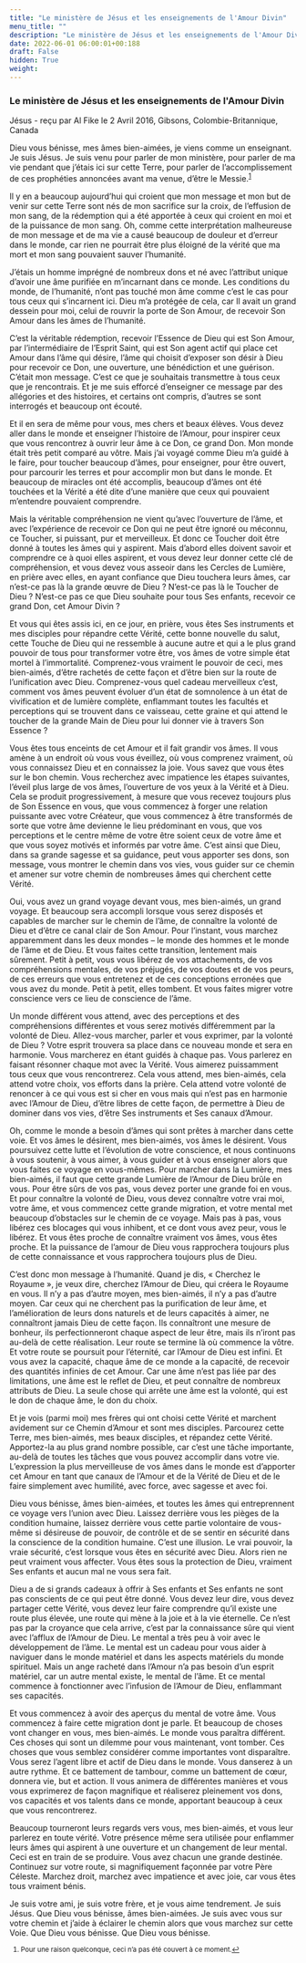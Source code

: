 ```yaml
---
title: "Le ministère de Jésus et les enseignements de l'Amour Divin"
menu_title: ""
description: "Le ministère de Jésus et les enseignements de l'Amour Divin"
date: 2022-06-01 06:00:01+00:188
draft: False
hidden: True
weight:
---
```

### Le ministère de Jésus et les enseignements de l'Amour Divin

Jésus - reçu par Al Fike le 2 Avril 2016, Gibsons, Colombie-Britannique, Canada

Dieu vous bénisse, mes âmes bien-aimées, je viens comme un enseignant. Je suis Jésus. Je suis venu pour parler de mon ministère, pour parler de ma vie pendant que j’étais ici sur cette Terre, pour parler de l’accomplissement de ces prophéties annoncées avant ma venue, d’être le Messie.<sup id=”a1”>[1](#f1)</sup>

Il y en a beaucoup aujourd’hui qui croient que mon message et mon but de venir sur cette Terre sont nés de mon sacrifice sur la croix, de l’effusion de mon sang, de la rédemption qui a été apportée à ceux qui croient en moi et de la puissance de mon sang. Oh, comme cette interprétation malheureuse de mon message et de ma vie a causé beaucoup de douleur et d’erreur dans le monde, car rien ne pourrait être plus éloigné de la vérité que ma mort et mon sang pouvaient sauver l’humanité.

J’étais un homme imprégné de nombreux dons et né avec l’attribut unique d’avoir une âme purifiée en m’incarnant dans ce monde. Les conditions du monde, de l’humanité, n’ont pas touché mon âme comme c’est le cas pour tous ceux qui s’incarnent ici. Dieu m’a protégée de cela, car Il avait un grand dessein pour moi, celui de rouvrir la porte de Son Amour, de recevoir Son Amour dans les âmes de l’humanité.

C’est la véritable rédemption, recevoir l’Essence de Dieu qui est Son Amour, par l’intermédiaire de l’Esprit Saint, qui est Son agent actif qui place cet Amour dans l’âme qui désire, l’âme qui choisit d’exposer son désir à Dieu pour recevoir ce Don, une ouverture, une bénédiction et une guérison. C’était mon message. C’est ce que je souhaitais transmettre à tous ceux que je rencontrais. Et je me suis efforcé d’enseigner ce message par des allégories et des histoires, et certains ont compris, d’autres se sont interrogés et beaucoup ont écouté.

Et il en sera de même pour vous, mes chers et beaux élèves. Vous devez aller dans le monde et enseigner l’histoire de l’Amour, pour inspirer ceux que vous rencontrez à ouvrir leur âme à ce Don, ce grand Don. Mon monde était très petit comparé au vôtre. Mais j’ai voyagé comme Dieu m’a guidé à le faire, pour toucher beaucoup d’âmes, pour enseigner, pour être ouvert, pour parcourir les terres et pour accomplir mon but dans le monde. Et beaucoup de miracles ont été accomplis, beaucoup d’âmes ont été touchées et la Vérité a été dite d’une manière que ceux qui pouvaient m’entendre pouvaient comprendre.

Mais la véritable compréhension ne vient qu’avec l’ouverture de l’âme, et avec l’expérience de recevoir ce Don qui ne peut être ignoré ou méconnu, ce Toucher, si puissant, pur et merveilleux. Et donc ce Toucher doit être donné à toutes les âmes qui y aspirent. Mais d’abord elles doivent savoir et comprendre ce à quoi elles aspirent, et vous devez leur donner cette clé de compréhension, et vous devez vous asseoir dans les Cercles de Lumière, en prière avec elles, en ayant confiance que Dieu touchera leurs âmes, car n’est-ce pas là la grande œuvre de Dieu ? N’est-ce pas là le Toucher de Dieu ? N’est-ce pas ce que Dieu souhaite pour tous Ses enfants, recevoir ce grand Don, cet Amour Divin ?

Et vous qui êtes assis ici, en ce jour, en prière, vous êtes Ses instruments et mes disciples pour répandre cette Vérité, cette bonne nouvelle du salut, cette Touche de Dieu qui ne ressemble à aucune autre et qui a le plus grand pouvoir de tous pour transformer votre être, vos âmes de votre simple état mortel à l’immortalité. Comprenez-vous vraiment le pouvoir de ceci, mes bien-aimés, d’être rachetés de cette façon et d’être bien sur la route de l’unification avec Dieu. Comprenez-vous quel cadeau merveilleux c’est, comment vos âmes peuvent évoluer d’un état de somnolence à un état de vivification et de lumière complète, enflammant toutes les facultés et perceptions qui se trouvent dans ce vaisseau, cette graine et qui attend le toucher de la grande Main de Dieu pour lui donner vie à travers Son Essence ?

Vous êtes tous enceints de cet Amour et il fait grandir vos âmes. Il vous amène à un endroit où vous vous éveillez, où vous comprenez vraiment, où vous connaissez Dieu et en connaissez la joie. Vous savez que vous êtes sur le bon chemin. Vous recherchez avec impatience les étapes suivantes, l’éveil plus large de vos âmes, l’ouverture de vos yeux à la Vérité et à Dieu. Cela se produit progressivement, à mesure que vous recevez toujours plus de Son Essence en vous, que vous commencez à forger une relation puissante avec votre Créateur, que vous commencez à être transformés de sorte que votre âme devienne le lieu prédominant en vous, que vos perceptions et le centre même de votre être soient ceux de votre âme et que vous soyez motivés et informés par votre âme. C’est ainsi que Dieu, dans sa grande sagesse et sa guidance, peut vous apporter ses dons, son message, vous montrer le chemin dans vos vies, vous guider sur ce chemin et amener sur votre chemin de nombreuses âmes qui cherchent cette Vérité.

Oui, vous avez un grand voyage devant vous, mes bien-aimés, un grand voyage. Et beaucoup sera accompli lorsque vous serez disposés et capables de marcher sur le chemin de l’âme, de connaître la volonté de Dieu et d’être ce canal clair de Son Amour. Pour l’instant, vous marchez apparemment dans les deux mondes – le monde des hommes et le monde de l’âme et de Dieu. Et vous faites cette transition, lentement mais sûrement. Petit à petit, vous vous libérez de vos attachements, de vos compréhensions mentales, de vos préjugés, de vos doutes et de vos peurs, de ces erreurs que vous entretenez et de ces conceptions erronées que vous avez du monde. Petit à petit, elles tombent. Et vous faites migrer votre conscience vers ce lieu de conscience de l’âme.

Un monde différent vous attend, avec des perceptions et des compréhensions différentes et vous serez motivés différemment par la volonté de Dieu. Allez-vous marcher, parler et vous exprimer, par la volonté de Dieu ? Votre esprit trouvera sa place dans ce nouveau monde et sera en harmonie. Vous marcherez en étant guidés à chaque pas. Vous parlerez en faisant résonner chaque mot avec la Vérité. Vous aimerez puissamment tous ceux que vous rencontrerez. Cela vous attend, mes bien-aimés, cela attend votre choix, vos efforts dans la prière. Cela attend votre volonté de renoncer à ce qui vous est si cher en vous mais qui n’est pas en harmonie avec l’Amour de Dieu, d’être libres de cette façon, de permettre à Dieu de dominer dans vos vies, d’être Ses instruments et Ses canaux d’Amour.

Oh, comme le monde a besoin d’âmes qui sont prêtes à marcher dans cette voie. Et vos âmes le désirent, mes bien-aimés, vos âmes le désirent. Vous poursuivez cette lutte et l’évolution de votre conscience, et nous continuons à vous soutenir, à vous aimer, à vous guider et à vous enseigner alors que vous faites ce voyage en vous-mêmes. Pour marcher dans la Lumière, mes bien-aimés, il faut que cette grande Lumière de l’Amour de Dieu brûle en vous. Pour être sûrs de vos pas, vous devez porter une grande foi en vous. Et pour connaître la volonté de Dieu, vous devez connaître votre vrai moi, votre âme, et vous commencez cette grande migration, et votre mental met beaucoup d’obstacles sur le chemin de ce voyage. Mais pas à pas, vous libérez ces blocages qui vous inhibent, et ce dont vous avez peur, vous le libérez. Et vous êtes proche de connaître vraiment vos âmes, vous êtes proche. Et la puissance de l’amour de Dieu vous rapprochera toujours plus de cette connaissance et vous rapprochera toujours plus de Dieu.

C’est donc mon message à l’humanité. Quand je dis, « Cherchez le Royaume », je veux dire, cherchez l’Amour de Dieu, qui créera le Royaume en vous. Il n’y a pas d’autre moyen, mes bien-aimés, il n’y a pas d’autre moyen. Car ceux qui ne cherchent pas la purification de leur âme, et l’amélioration de leurs dons naturels et de leurs capacités à aimer, ne connaîtront jamais Dieu de cette façon. Ils connaîtront une mesure de bonheur, ils perfectionneront chaque aspect de leur être, mais ils n’iront pas au-delà de cette réalisation. Leur route se termine là où commence la vôtre. Et votre route se poursuit pour l’éternité, car l’Amour de Dieu est infini. Et vous avez la capacité, chaque âme de ce monde a la capacité, de recevoir des quantités infinies de cet Amour. Car une âme n’est pas liée par des limitations, une âme est le reflet de Dieu, et peut connaître de nombreux attributs de Dieu. La seule chose qui arrête une âme est la volonté, qui est le don de chaque âme, le don du choix.

Et je vois (parmi moi) mes frères qui ont choisi cette Vérité et marchent avidement sur ce Chemin d’Amour et sont mes disciples. Parcourez cette Terre, mes bien-aimés, mes beaux disciples, et répandez cette Vérité. Apportez-la au plus grand nombre possible, car c’est une tâche importante, au-delà de toutes les tâches que vous pouvez accomplir dans votre vie. L’expression la plus merveilleuse de vos âmes dans le monde est d’apporter cet Amour en tant que canaux de l’Amour et de la Vérité de Dieu et de le faire simplement avec humilité, avec force, avec sagesse et avec foi.

Dieu vous bénisse, âmes bien-aimées, et toutes les âmes qui entreprennent ce voyage vers l’union avec Dieu. Laissez derrière vous les pièges de la condition humaine, laissez derrière vous cette partie volontaire de vous-même si désireuse de pouvoir, de contrôle et de se sentir en sécurité dans la conscience de la condition humaine. C’est une illusion. Le vrai pouvoir, la vraie sécurité, c’est lorsque vous êtes en sécurité avec Dieu. Alors rien ne peut vraiment vous affecter. Vous êtes sous la protection de Dieu, vraiment Ses enfants et aucun mal ne vous sera fait.

Dieu a de si grands cadeaux à offrir à Ses enfants et Ses enfants ne sont pas conscients de ce qui peut être donné. Vous devez leur dire, vous devez partager cette Vérité, vous devez leur faire comprendre qu’il existe une route plus élevée, une route qui mène à la joie et à la vie éternelle. Ce n’est pas par la croyance que cela arrive, c’est par la connaissance sûre qui vient avec l’afflux de l’Amour de Dieu. Le mental a très peu à voir avec le développement de l’âme. Le mental est un cadeau pour vous aider à naviguer dans le monde matériel et dans les aspects matériels du monde spirituel. Mais un ange racheté dans l’Amour n’a pas besoin d’un esprit matériel, car un autre mental existe, le mental de l’âme. Et ce mental commence à fonctionner avec l’infusion de l’Amour de Dieu, enflammant ses capacités.

Et vous commencez à avoir des aperçus du mental de votre âme. Vous commencez à faire cette migration dont je parle. Et beaucoup de choses vont changer en vous, mes bien-aimés. Le monde vous paraîtra différent. Ces choses qui sont un dilemme pour vous maintenant, vont tomber. Ces choses que vous semblez considérer comme importantes vont disparaître. Vous serez l’agent libre et actif de Dieu dans le monde. Vous danserez à un autre rythme. Et ce battement de tambour, comme un battement de cœur, donnera vie, but et action. Il vous animera de différentes manières et vous vous exprimerez de façon magnifique et réaliserez pleinement vos dons, vos capacités et vos talents dans ce monde, apportant beaucoup à ceux que vous rencontrerez.

Beaucoup tourneront leurs regards vers vous, mes bien-aimés, et vous leur parlerez en toute vérité. Votre présence même sera utilisée pour enflammer leurs âmes qui aspirent à une ouverture et un changement de leur mental. Ceci est en train de se produire. Vous avez chacun une grande destinée. Continuez sur votre route, si magnifiquement façonnée par votre Père Céleste. Marchez droit, marchez avec impatience et avec joie, car vous êtes tous vraiment bénis.

Je suis votre ami, je suis votre frère, et je vous aime tendrement. Je suis Jésus. Que Dieu vous bénisse, âmes bien-aimées. Je suis avec vous sur votre chemin et j’aide à éclairer le chemin alors que vous marchez sur cette Voie. Que Dieu vous bénisse. Que Dieu vous bénisse.
<small>

1. <large id=”f1”> Pour une raison quelconque, ceci n’a pas été couvert à ce moment.[↩](#a1)
   



